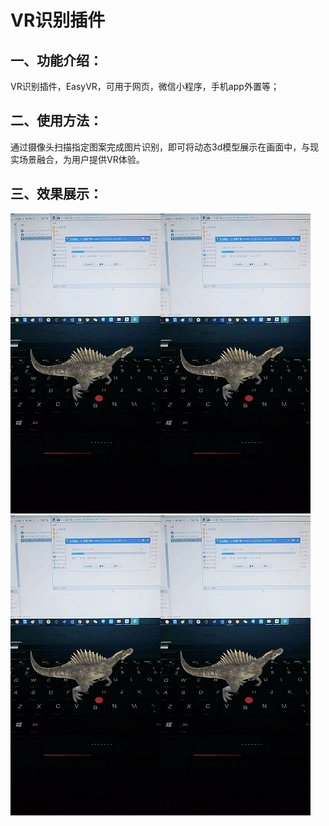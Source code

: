 # VR识别插件

## 一、功能介绍：

VR识别插件，EasyVR，可用于网页，微信小程序，手机app外置等；

## 二、使用方法：

通过摄像头扫描指定图案完成图片识别，即可将动态3d模型展示在画面中，与现实场景融合，为用户提供VR体验。

## 三、效果展示：

<!-- <img src="https://github.com/alienYalien/VR/blob/master/img/1573613897582.jpeg" width="240px" />
<img src="https://github.com/alienYalien/VR/blob/master/img/1573613902095.jpeg" width="240px" />
<img src="https://github.com/alienYalien/VR/blob/master/img/1573613909925.jpeg" width="240px" />
<img src="https://github.com/alienYalien/VR/blob/master/img/1573613913472.jpeg" width="250px" /> -->

![图1](https://github.com/alienYalien/VR/blob/master/img/1573613897582.jpeg)![在这里插入图片描述](https://github.com/alienYalien/VR/blob/master/img/1573613897582.jpeg)![在这里插入图片描述](https://github.com/alienYalien/VR/blob/master/img/1573613897582.jpeg)![在这里插入图片描述](https://github.com/alienYalien/VR/blob/master/img/1573613897582.jpeg)




